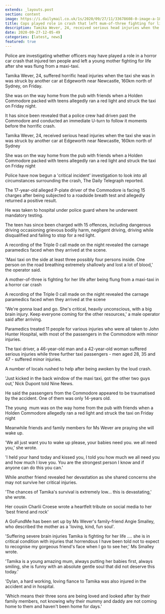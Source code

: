 ```yaml
---
extends: _layouts.post
section: content
image: https://i.dailymail.co.uk/1s/2020/09/27/11/33678608-0-image-a-18_1601203602649.jpg 
title: Cops played role in crash that left mum-of-three fighting for life and TEN others injured 
description: Tamika Wever, 24, received serious head injuries when the taxi she was in was struck by another car at Edgeworth near Newcastle, 160km north of Sydney. 
date: 2020-09-27-12-05-49 
categories: [latest, news] 
featured: true 
--- 
```

Police are investigating whether officers may have played a role in a horror car crash that injured ten people and left a young mother fighting for life after she was flung from a maxi-taxi.

Tamika Wever, 24, suffered horrific head injuries when the taxi she was in was struck by another car at Edgeworth near Newcastle, 160km north of Sydney, on Friday.

She was on the way home from the pub with friends when a Holden Commodore packed with teens allegedly ran a red light and struck the taxi on Friday night. 

It has since been revealed that a police crew had driven past the Commodore and conducted an immediate U-turn to follow it moments before the horrific crash.

Tamika Wever, 24, received serious head injuries when the taxi she was in was struck by another car at Edgeworth near Newcastle, 160km north of Sydney

She was on the way home from the pub with friends when a Holden Commodore packed with teens allegedly ran a red light and struck the taxi on Friday night

Police have now begun a 'critical incident' investigation to look into all circumstances surrounding the crash, The Daily Telegraph reported. 

The 17-year-old alleged P-plate driver of the Commodore is facing 15 charges after being subjected to a roadside breath test and allegedly returned a positive result.  

He was taken to hospital under police guard where he underwent mandatory testing.

The teen has since been charged with 15 offences, including dangerous driving occasioning grievous bodily harm, negligent driving, driving while disqualified and failing to stop for a red light.

A recording of the Triple 0 call made on the night revealed the carnage paramedics faced when they arrived at the scene.  

'Maxi taxi on the side at least three possibly four persons inside. One person on the road breathing extremely shallowly and lost a lot of blood,' the operator said.

A mother-of-three is fighting for her life after being flung from a maxi-taxi in a horror car crash

A recording of the Triple 0 call made on the night revealed the carnage paramedics faced when they arrived at the scene

'We're gonna load and go. She's critical, heavily unconscious, with a big brain injury. Keep everyone coming for the other resources,' a male operator said after arriving.

Paramedics treated 11 people for various injuries who were all taken to John Hunter Hospital, with most of the passengers in the Commodore with minor injuries.

The taxi driver, a 46-year-old man and a 42-year-old woman suffered serious injuries while three further taxi passengers - men aged 28, 35 and 47 - suffered minor injuries.

A number of locals rushed to help after being awoken by the loud crash.

'Just kicked in the back window of the maxi taxi, got the other two guys out,' Nick Dupont told Nine News. 

He said the passengers from the Commodore appeared to be traumatised by the accident. One of them was only 14-years old.   

The young  mum was on the way home from the pub with friends when a Holden Commodore allegedly ran a red light and struck the taxi on Friday night

Meanwhile friends and family members for Ms Wever are praying she will wake up.



'We all just want you to wake up please, your babies need you. we all need you,' she wrote.

'I held your hand today and kissed you, I told you how much we all need you and how much I love you. You are the strongest person I know and if anyone can do this you can.' 

While another friend revealed her devastation as she shared concerns she may not survive her critical injuries.

'The chances of Tamika's survival is extremely low... this is devastating,' she wrote.

Her cousin Charlii Croese wrote a heartfelt tribute on social media to her 'best friend and rock'

A GoFundMe has been set up by Ms Wever's family-friend Angie Smalley, who described the mother as a 'loving, kind, fun soul'.  

'Suffering severe brain injuries Tamika is fighting for her life …. she is in critical condition with injuries that horrendous I have been told not to expect to recognise my gorgeous friend's face when I go to see her,' Ms Smalley wrote. 

'Tamika is a young amazing mum, always putting her babies first, always smiling, she is funny with an absolute gentle soul that did not deserve this today.'

'Dylan, a hard working, loving fiance to Tamika was also injured in the accident and in hospital.

'Which means their three sons are being loved and looked after by their family members, not knowing why their mummy and daddy are not coming home to them and haven't been home for days.'


